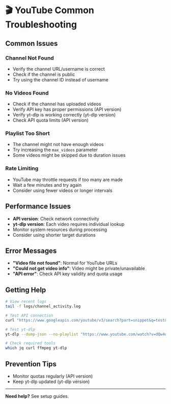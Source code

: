 # 🎬 YouTube Common Troubleshooting

## Common Issues

### Channel Not Found
- Verify the channel URL/username is correct
- Check if the channel is public
- Try using the channel ID instead of username

### No Videos Found
- Check if the channel has uploaded videos
- Verify API key has proper permissions (API version)
- Verify yt-dlp is working correctly (yt-dlp version)
- Check API quota limits (API version)

### Playlist Too Short
- The channel might not have enough videos
- Try increasing the `max_videos` parameter
- Some videos might be skipped due to duration issues

### Rate Limiting
- YouTube may throttle requests if too many are made
- Wait a few minutes and try again
- Consider using fewer videos or longer intervals

## Performance Issues

- **API version**: Check network connectivity
- **yt-dlp version**: Each video requires individual lookup
- Monitor system resources during processing
- Consider using shorter target durations

## Error Messages

- **"Video file not found"**: Normal for YouTube URLs
- **"Could not get video info"**: Video might be private/unavailable
- **"API error"**: Check API key validity and quota usage

## Getting Help

```bash
# View recent logs
tail -f logs/channel_activity.log

# Test API connection
curl "https://www.googleapis.com/youtube/v3/search?part=snippet&q=test&key=$YOUTUBE_API_KEY"

# Test yt-dlp
yt-dlp --dump-json --no-playlist "https://www.youtube.com/watch?v=dQw4w9WgXcQ"

# Check required tools
which jq curl ffmpeg yt-dlp
```

## Prevention Tips

- Monitor quotas regularly (API version)
- Keep yt-dlp updated (yt-dlp version)

---

**Need help?** See setup guides.
